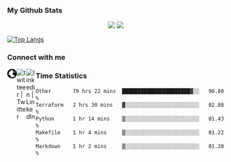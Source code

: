 <!--
**russelltsherman/russelltsherman** is a ✨ _special_ ✨ repository because its `README.md` (this file) appears on your GitHub profile.

Here are some ideas to get you started:

- 🔭 I’m currently working on ...
- 🌱 I’m currently learning ...
- 👯 I’m looking to collaborate on ...
- 🤔 I’m looking for help with ...
- 💬 Ask me about ...
- 📫 How to reach me: ...
- 😄 Pronouns: ...
- ⚡ Fun fact: ...
-->
<!--
```js
const russellSherman = {
	name: 'Russell Sherman',
	location: 'Austin, Texas',
	languages: [
		'English', 'JavaScript', 'Python', 'Go', 'Ruby',
	],
	tools: [
		'VS Code', 'Vim', 'CMD Line', 'MongoDB',
		'Git', 'GitHub', 'Electron'
	],
	os: ['macOS', 'Linux'],
	projects: [
		'proj1': 'Project Description. https://github.com/org/proj1',
	]
}
-->
<!--
console.log(russellSherman)
```
-->

### My Github Stats

<p align = "center">
  <img src = "https://github-readme-stats.vercel.app/api?username=russelltsherman&show_icons=true&theme=radical&line_height=27">
  <img src = "https://github-readme-stats.vercel.app/api/top-langs/?username=russelltsherman&hide=css,html&theme=tokyonight">
</p>

[![Top Langs](https://wakatime.com/share/@russelltsherman/a234acd2-968c-49a9-a246-93462eec1551.svg)](https://wakatime.com/share/@russelltsherman/a234acd2-968c-49a9-a246-93462eec1551.svg)

### Connect with me

[<img align="left" alt="blog" width="22px" src="https://raw.githubusercontent.com/iconic/open-iconic/master/svg/globe.svg" />][website]
[<img align="left" alt="twitteer | Twitter" width="22px" src="https://cdn.jsdelivr.net/npm/simple-icons@v3/icons/twitter.svg" />][twitter]
[<img align="left" alt="linkedin | LinkedIn" width="22px" src="https://cdn.jsdelivr.net/npm/simple-icons@v3/icons/linkedin.svg" />][linkedin]

[website]: https://russelltsherman.github.io/
[twitter]: https://twitter.com/austinrubyrails
[linkedin]: https://linkedin.com/in/russsherman

### Time Statistics

<!--START_SECTION:waka-->
```text
Other       79 hrs 22 mins  ██████████████████████▓░░   90.80 % 
Terraform   2 hrs 30 mins   ▓░░░░░░░░░░░░░░░░░░░░░░░░   02.88 % 
Python      1 hr 14 mins    ▒░░░░░░░░░░░░░░░░░░░░░░░░   01.43 % 
Makefile    1 hr 4 mins     ▒░░░░░░░░░░░░░░░░░░░░░░░░   01.22 % 
Markdown    1 hr 2 mins     ▒░░░░░░░░░░░░░░░░░░░░░░░░   01.20 % 
```
<!--END_SECTION:waka-->
